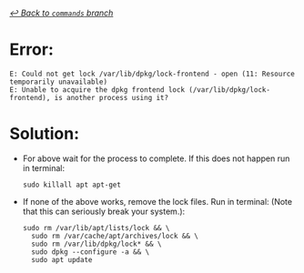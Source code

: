 ###### [_↩ Back to `commands` branch_](https://github.com/cuongpiger/cloud/tree/commands)

# Error:
```bash=
E: Could not get lock /var/lib/dpkg/lock-frontend - open (11: Resource temporarily unavailable)  
E: Unable to acquire the dpkg frontend lock (/var/lib/dpkg/lock-frontend), is another process using it?
```

# Solution:
- For above wait for the process to complete. If this does not happen run in terminal:
  ```bash=
  sudo killall apt apt-get
  ```

- If none of the above works, remove the lock files. Run in terminal: (Note that this can seriously break your system.):
  ```bash=
  sudo rm /var/lib/apt/lists/lock && \
    sudo rm /var/cache/apt/archives/lock && \
    sudo rm /var/lib/dpkg/lock* && \
    sudo dpkg --configure -a && \
    sudo apt update
  ```

